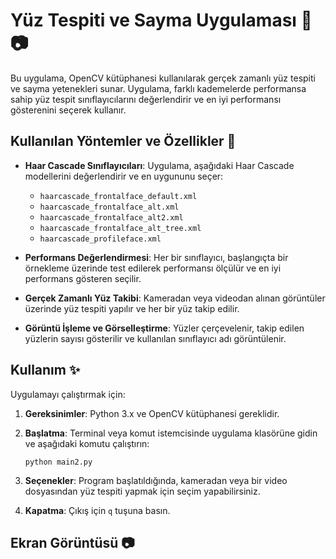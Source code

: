 # Yüz Tespiti ve Sayma Uygulaması 👤📷

Bu uygulama, OpenCV kütüphanesi kullanılarak gerçek zamanlı yüz tespiti ve sayma yetenekleri sunar. Uygulama, farklı kademelerde performansa sahip yüz tespit sınıflayıcılarını değerlendirir ve en iyi performansı gösterenini seçerek kullanır.

## Kullanılan Yöntemler ve Özellikler 🎇

- **Haar Cascade Sınıflayıcıları**: Uygulama, aşağıdaki Haar Cascade modellerini değerlendirir ve en uygununu seçer:
  - `haarcascade_frontalface_default.xml`
  - `haarcascade_frontalface_alt.xml`
  - `haarcascade_frontalface_alt2.xml`
  - `haarcascade_frontalface_alt_tree.xml`
  - `haarcascade_profileface.xml`

- **Performans Değerlendirmesi**: Her bir sınıflayıcı, başlangıçta bir örnekleme üzerinde test edilerek performansı ölçülür ve en iyi performans gösteren seçilir.

- **Gerçek Zamanlı Yüz Takibi**: Kameradan veya videodan alınan görüntüler üzerinde yüz tespiti yapılır ve her bir yüz takip edilir.

- **Görüntü İşleme ve Görselleştirme**: Yüzler çerçevelenir, takip edilen yüzlerin sayısı gösterilir ve kullanılan sınıflayıcı adı görüntülenir.

## Kullanım ✨

Uygulamayı çalıştırmak için:

1. **Gereksinimler**: Python 3.x ve OpenCV kütüphanesi gereklidir.
   
2. **Başlatma**: Terminal veya komut istemcisinde uygulama klasörüne gidin ve aşağıdaki komutu çalıştırın:

   ```
   python main2.py
   ```

3. **Seçenekler**: Program başlatıldığında, kameradan veya bir video dosyasından yüz tespiti yapmak için seçim yapabilirsiniz.

4. **Kapatma**: Çıkış için `q` tuşuna basın.

## Ekran Görüntüsü 📷
